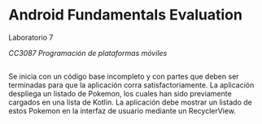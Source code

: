 # Android Fundamentals Evaluation
Laboratorio 7

_CC3087 Programación de plataformas móviles_ 

##
Se inicia con un código base incompleto y con partes que deben ser terminadas para que la aplicación corra satisfactoriamente. 
La aplicación despliega un listado de Pokemon, los cuales han sido previamente cargados en una lista de Kotlin. 
La aplicación debe mostrar un listado de estos Pokemon en la interfaz de usuario mediante un RecyclerView.
